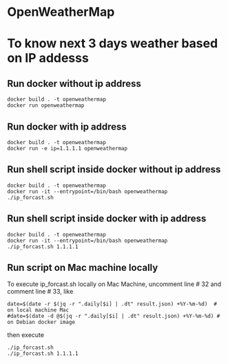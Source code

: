 # OpenWeatherMap

# To know next 3 days weather based on IP addesss

## Run docker without ip address
```
docker build . -t openweathermap
docker run openweathermap

```

## Run docker with ip address
```
docker build . -t openweathermap
docker run -e ip=1.1.1.1 openweathermap

```

## Run shell script inside docker without ip address
```
docker build . -t openweathermap
docker run -it --entrypoint=/bin/bash openweathermap
./ip_forcast.sh
```

## Run shell script inside docker with ip address
```
docker build . -t openweathermap
docker run -it --entrypoint=/bin/bash openweathermap
./ip_forcast.sh 1.1.1.1
```

## Run script on Mac machine locally
To execute ip_forcast.sh locally on Mac Machine, uncomment line # 32 and comment line # 33, like

```
date=$(date -r $(jq -r ".daily[$i] | .dt" result.json) +%Y-%m-%d)  # on local machine Mac
#date=$(date -d @$(jq -r ".daily[$i] | .dt" result.json) +%Y-%m-%d) # on Debian docker image

```
 then execute
 ```
 ./ip_forcast.sh
./ip_forcast.sh 1.1.1.1
 ```
